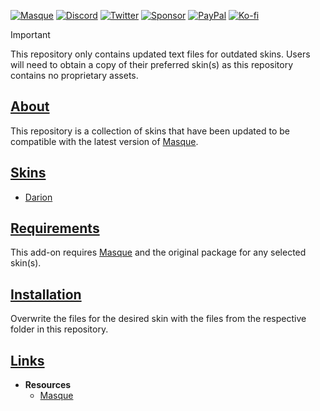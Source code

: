 <a name="Top"></a>
[![Masque][SVG-Masque]][Masque]
[![Discord][SVG-Discord]][Discord]
[![Twitter][SVG-Twitter]][Twitter]
[![Sponsor][SVG-Sponsor]][Sponsor]
[![PayPal][SVG-PayPal]][PayPal]
[![Ko-fi][SVG-Kofi]][Kofi]

> [!IMPORTANT]
> This repository only contains updated text files for outdated skins. Users will need to obtain a copy of their preferred skin(s) as this repository contains no proprietary assets.

## [About][Top]

This repository is a collection of skins that have been updated to be compatible with the latest version of [Masque].

## [Skins][Top]

- [Darion](Masque_Darion "Darion")

## [Requirements][Top]

This add-on requires [Masque] and the original package for any selected skin(s).

## [Installation][Top]

Overwrite the files for the desired skin with the files from the respective folder in this repository.

## [Links][Top]

- **Resources**
  - [Masque][Masque]

[//]: # (Links)

[Top]: #Top (Top of the Page)

[Masque]: https://github.com/SFX-WoW/Masque (Download Masque)
[Discord]: https://discord.gg/7MTWRgDzz8 (Join the Discord)
[Twitter]: https://twitter.com/stormfxi (Follow on Twitter)
[Sponsor]: https://github.com/sponsors/StormFX (Sponsor on GitHub)
[PayPal]: https://www.paypal.com/donate/?hosted_button_id=EELAK9TC4W4KQ (Donate via PayPal)
[Kofi]: https://ko-fi.com/StormFX (Donate via Ko-fi)


[//]: # (Images)

[SVG-Masque]: https://img.shields.io/endpoint?url=https://wow.stormfx.com/img/svg/masque-skin.json
[SVG-Discord]: https://img.shields.io/endpoint?url=https://www.stormfx.com/img/svg/discord.json
[SVG-Twitter]: https://img.shields.io/endpoint?url=https://www.stormfx.com/img/svg/twitter.json
[SVG-Sponsor]: https://img.shields.io/endpoint?url=https://www.stormfx.com/img/svg/github-sponsor.json
[SVG-PayPal]: https://img.shields.io/endpoint?url=https://www.stormfx.com/img/svg/paypal.json
[SVG-Kofi]: https://img.shields.io/endpoint?url=https://www.stormfx.com/img/svg/kofi.json

